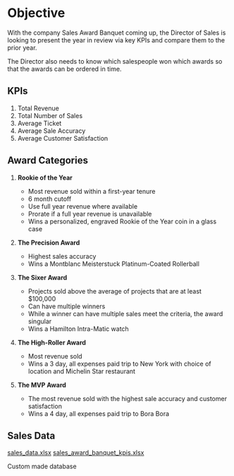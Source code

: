 # Objective

With the company Sales Award Banquet coming up, the Director of Sales is looking to present
the year in review via key KPIs and compare them to the prior year.

The Director also needs to know which salespeople won which awards so that the awards can
be ordered in time.


## KPIs

1. Total Revenue
2. Total Number of Sales
3. Average Ticket
4. Average Sale Accuracy
5. Average Customer Satisfaction


## Award Categories
1. **Rookie of the Year**
   - Most revenue sold within a first-year tenure
   - 6 month cutoff
   - Use full year revenue where available
   - Prorate if a full year revenue is unavailable
   - Wins a personalized, engraved Rookie of the Year coin in a glass case

2. **The Precision Award**
   - Highest sales accuracy
   - Wins a Montblanc Meisterstuck Platinum-Coated Rollerball

3. **The Sixer Award**
   - Projects sold above the average of projects that are at least $100,000
   - Can have multiple winners
   - While a winner can have multiple sales meet the criteria, the award singular
   - Wins a Hamilton Intra-Matic watch

4. **The High-Roller Award**
   - Most revenue sold
   - Wins a 3 day, all expenses paid trip to New York with choice of location and Michelin Star restaurant
  
5. **The MVP Award**
   - The most revenue sold with the highest sale accuracy and customer satisfaction
   - Wins a 4 day, all expenses paid trip to Bora Bora


## Sales Data


[sales_data.xlsx](https://github.com/andrwbrntt/Portfolio/files/14120235/sales_data.xlsx)
[sales_award_banquet_kpis.xlsx](https://github.com/andrwbrntt/Portfolio/files/14120234/sales_award_banquet_kpis.xlsx)


Custom made database
